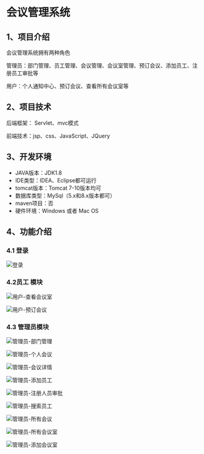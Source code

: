 # 会议管理系统



## 1、项目介绍

会议管理系统拥有两种角色

管理员：部门管理、员工管理、会议管理、会议室管理、预订会议、添加员工、注册员工审批等

用户：个人通知中心、预订会议、查看所有会议室等


## 2、项目技术

后端框架： Servlet、mvc模式

前端技术：jsp、css、JavaScript、JQuery

## 3、开发环境

- JAVA版本：JDK1.8
- IDE类型：IDEA、Eclipse都可运行
- tomcat版本：Tomcat 7-10版本均可
- 数据库类型：MySql（5.x和8.x版本都可） 
- maven项目：否
- 硬件环境：Windows 或者 Mac OS


## 4、功能介绍

### 4.1 登录

![登录](https://project-images-1256969109.cos.ap-chongqing.myqcloud.com/Typora-Images/202208051602161.jpg)

### 4.2员工 模块

![用户-查看会议室](https://project-images-1256969109.cos.ap-chongqing.myqcloud.com/Typora-Images/202208051602265.jpg)

![用户-预订会议](https://project-images-1256969109.cos.ap-chongqing.myqcloud.com/Typora-Images/202208051602460.jpg)

### 4.3 管理员模块

![管理员-部门管理](https://project-images-1256969109.cos.ap-chongqing.myqcloud.com/Typora-Images/202208051603009.jpg)

![管理员-个人会议](https://project-images-1256969109.cos.ap-chongqing.myqcloud.com/Typora-Images/202208051603906.jpg)

![管理员-会议详情](https://project-images-1256969109.cos.ap-chongqing.myqcloud.com/Typora-Images/202208051603739.jpg)

![管理员-添加员工](https://project-images-1256969109.cos.ap-chongqing.myqcloud.com/Typora-Images/202208051603919.jpg)

![管理员-注册人员审批](https://project-images-1256969109.cos.ap-chongqing.myqcloud.com/Typora-Images/202208051603284.jpg)

![管理员-搜索员工](https://project-images-1256969109.cos.ap-chongqing.myqcloud.com/Typora-Images/202208051603390.jpg)

![管理员-所有会议](https://project-images-1256969109.cos.ap-chongqing.myqcloud.com/Typora-Images/202208051603573.jpg)

![管理员-所有会议室](https://project-images-1256969109.cos.ap-chongqing.myqcloud.com/Typora-Images/202208051603840.jpg)

![管理员-添加会议室](https://project-images-1256969109.cos.ap-chongqing.myqcloud.com/Typora-Images/202208051603022.jpg)


